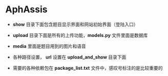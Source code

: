# AphAssis

* **show** 目录下面包含题目显示界面和网站初始界面（登陆入口）

* **upload** 目录下面是所有的上传功能，**models.py** 文件里面是数据库

* **media** 里面是题目用到的图片和语音

* 各种路径设置， **url** 设置在 **upload_and_show** 目录下面

* 需要的各种依赖包在 **package_list.txt** 文件中，感叹号标注的是比较重要的
